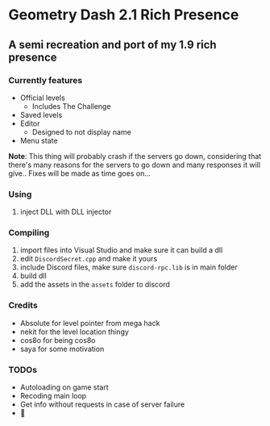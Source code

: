 # Geometry Dash 2.1 Rich Presence

## A semi recreation and port of my 1.9 rich presence

### Currently features

* Official levels
  * Includes The Challenge
* Saved levels
* Editor
  * Designed to not display name
* Menu state

**Note**: This thing will probably crash if the servers go down, considering that there's many reasons for the servers to go down and many responses it will give.. Fixes will be made as time goes on...

### Using

1. inject DLL with DLL injector

### Compiling

1. import files into Visual Studio and make sure it can build a dll
2. edit `DiscordSecret.cpp` and make it yours
3. include Discord files, make sure `discord-rpc.lib` is in main folder
4. build dll
5. add the assets in the `assets` folder to discord

### Credits

* Absolute for level pointer from mega hack
* nekit for the level location thingy
* cos8o for being cos8o
* saya for some motivation

### TODOs

* Autoloading on game start
* Recoding main loop
* Get info without requests in case of server failure
* 🦀

